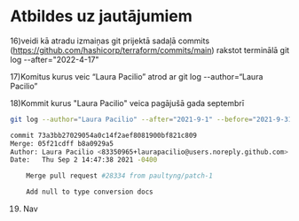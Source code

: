 # Atbildes uz jautājumiem

16)veidi kā atradu izmaiņas 
git prijektā sadaļā commits (https://github.com/hashicorp/terraform/commits/main)
rakstot terminālā git log --after="2022-4-17"

17)Komitus kurus veic “Laura Pacilio” atrod ar git log --author=“Laura Pacilio”

18)Kommit kurus "Laura Pacilio" veica pagājušā gada septembrī 

```sh
git log --author="Laura Pacilio" --after="2021-9-1" --before="2021-9-31" --reverse
```
```sh
commit 73a3bb27029054a0c14f2aef8081900bf821c809
Merge: 05f21cdff b8a0929a5
Author: Laura Pacilio <83350965+laurapacilio@users.noreply.github.com>
Date:   Thu Sep 2 14:47:38 2021 -0400

    Merge pull request #28334 from paultyng/patch-1

    Add null to type conversion docs
```

19) Nav